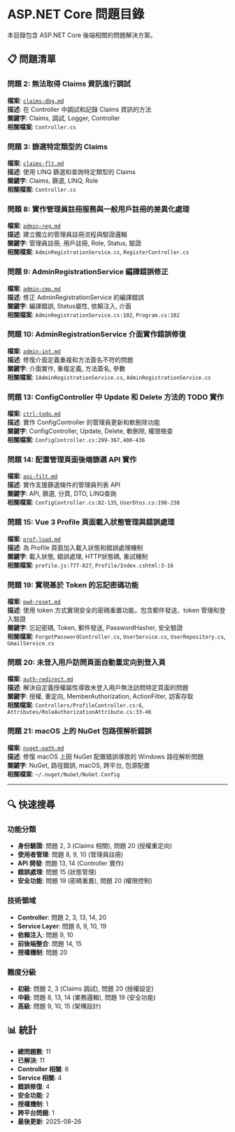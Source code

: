 # ASP.NET Core 問題目錄

本目錄包含 ASP.NET Core 後端相關的問題解決方案。

## 📋 問題清單

### 問題 2: 無法取得 Claims 資訊進行調試
**檔案**: [`claims-dbg.md`](./claims-dbg.md)  
**描述**: 在 Controller 中調試和記錄 Claims 資訊的方法  
**關鍵字**: Claims, 調試, Logger, Controller  
**相關檔案**: `Controller.cs`

### 問題 3: 篩選特定類型的 Claims
**檔案**: [`claims-flt.md`](./claims-flt.md)  
**描述**: 使用 LINQ 篩選和查詢特定類型的 Claims  
**關鍵字**: Claims, 篩選, LINQ, Role  
**相關檔案**: `Controller.cs`

### 問題 8: 實作管理員註冊服務與一般用戶註冊的差異化處理
**檔案**: [`admin-reg.md`](./admin-reg.md)  
**描述**: 建立獨立的管理員註冊流程與驗證邏輯  
**關鍵字**: 管理員註冊, 用戶註冊, Role, Status, 驗證  
**相關檔案**: `AdminRegistrationService.cs`, `RegisterController.cs`

### 問題 9: AdminRegistrationService 編譯錯誤修正
**檔案**: [`admin-cmp.md`](./admin-cmp.md)  
**描述**: 修正 AdminRegistrationService 的編譯錯誤  
**關鍵字**: 編譯錯誤, Status屬性, 依賴注入, 介面  
**相關檔案**: `AdminRegistrationService.cs:102`, `Program.cs:102`

### 問題 10: AdminRegistrationService 介面實作錯誤修復
**檔案**: [`admin-int.md`](./admin-int.md)  
**描述**: 修復介面定義重複和方法簽名不符的問題  
**關鍵字**: 介面實作, 重複定義, 方法簽名, 參數  
**相關檔案**: `IAdminRegistrationService.cs`, `AdminRegistrationService.cs`

### 問題 13: ConfigController 中 Update 和 Delete 方法的 TODO 實作
**檔案**: [`ctrl-todo.md`](./ctrl-todo.md)  
**描述**: 實作 ConfigController 的管理員更新和軟刪除功能  
**關鍵字**: ConfigController, Update, Delete, 軟刪除, 權限檢查  
**相關檔案**: `ConfigController.cs:299-367,400-436`

### 問題 14: 配置管理頁面後端篩選 API 實作
**檔案**: [`api-filt.md`](./api-filt.md)  
**描述**: 實作支援篩選條件的管理員列表 API  
**關鍵字**: API, 篩選, 分頁, DTO, LINQ查詢  
**相關檔案**: `ConfigController.cs:82-135`, `UserDtos.cs:198-238`

### 問題 15: Vue 3 Profile 頁面載入狀態管理與錯誤處理
**檔案**: [`prof-load.md`](./prof-load.md)  
**描述**: 為 Profile 頁面加入載入狀態和錯誤處理機制  
**關鍵字**: 載入狀態, 錯誤處理, HTTP狀態碼, 重試機制  
**相關檔案**: `profile.js:777-827`, `Profile/Index.cshtml:3-16`

### 問題 19: 實現基於 Token 的忘記密碼功能
**檔案**: [`pwd-reset.md`](./pwd-reset.md)  
**描述**: 使用 token 方式實現安全的密碼重置功能，包含郵件發送、token 管理和登入驗證  
**關鍵字**: 忘記密碼, Token, 郵件發送, PasswordHasher, 安全驗證  
**相關檔案**: `ForgotPasswordController.cs`, `UserService.cs`, `UserRepository.cs`, `GmailService.cs`

### 問題 20: 未登入用戶訪問頁面自動重定向到登入頁
**檔案**: [`auth-redirect.md`](./auth-redirect.md)  
**描述**: 解決自定義授權屬性導致未登入用戶無法訪問特定頁面的問題  
**關鍵字**: 授權, 重定向, MemberAuthorization, ActionFilter, 訪客存取  
**相關檔案**: `Controllers/ProfileController.cs:6`, `Attributes/RoleAuthorizationAttribute.cs:33-46`

### 問題 21: macOS 上的 NuGet 包路徑解析錯誤
**檔案**: [`nuget-path.md`](./nuget-path.md)  
**描述**: 修復 macOS 上因 NuGet 配置錯誤導致的 Windows 路徑解析問題  
**關鍵字**: NuGet, 路徑錯誤, macOS, 跨平台, 包源配置  
**相關檔案**: `~/.nuget/NuGet/NuGet.Config`

---

## 🔍 快速搜尋

### 功能分類
- **身份驗證**: 問題 2, 3 (Claims 相關), 問題 20 (授權重定向)
- **使用者管理**: 問題 8, 9, 10 (管理員註冊)
- **API 開發**: 問題 13, 14 (Controller 實作)
- **錯誤處理**: 問題 15 (狀態管理)
- **安全功能**: 問題 19 (密碼重置), 問題 20 (權限控制)

### 技術領域
- **Controller**: 問題 2, 3, 13, 14, 20
- **Service Layer**: 問題 8, 9, 10, 19
- **依賴注入**: 問題 9, 10
- **前後端整合**: 問題 14, 15
- **授權機制**: 問題 20

### 難度分級
- **初級**: 問題 2, 3 (Claims 調試), 問題 20 (授權設定)
- **中級**: 問題 8, 13, 14 (業務邏輯), 問題 19 (安全功能)
- **高級**: 問題 9, 10, 15 (架構設計)

## 📊 統計

- **總問題數**: 11
- **已解決**: 11
- **Controller 相關**: 6
- **Service 相關**: 4
- **錯誤修復**: 4
- **安全功能**: 2
- **授權機制**: 1
- **跨平台問題**: 1
- **最後更新**: 2025-08-26